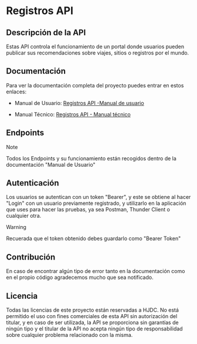 # Registros API

## Descripción de la API

Estas API controla el funcionamiento de un portal donde usuarios pueden publicar sus recomendaciones sobre viajes, sitios o registros por el mundo.

## Documentación

Para ver la documentación completa del proyecto puedes entrar en estos enlaces:

- Manual de Usuario: [Registros API -Manual de usuario](docs/RegistrosAPI-Manual_de_usuario.pdf)

- Manual Técnico: [Registros API - Manual técnico](docs/RegistrosAPI-Manual_tecnico.pdf)

## Endpoints

> [!NOTE]
> Todos los Endpoints y su funcionamiento están recogidos dentro de la documentación "Manual de Usuario"

## Autenticación

Los usuarios se autentican con un token "Bearer", y este se obtiene al hacer "Login" con un usuario previamente registrado, y utilizarlo en la aplicación que uses para hacer las pruebas, ya sea Postman, Thunder Client o cualquier otra.

> [!WARNING]
> Recuerada que el token obtenido debes guardarlo como "Bearer Token"

## Contribución

En caso de encontrar algún tipo de error tanto en la documentación como en el propio código agradecemos mucho que sea notificado.

## Licencia

Todas las licencias de este proyecto están reservadas a HJDC. No está permitido el uso con fines comerciales de esta API sin autorización del titular, y en caso de ser utilizada, la API se proporciona sin garantías de ningún tipo y el titular de la API no acepta ningún tipo de responsabilidad sobre cualquier problema relacionado con la misma.
